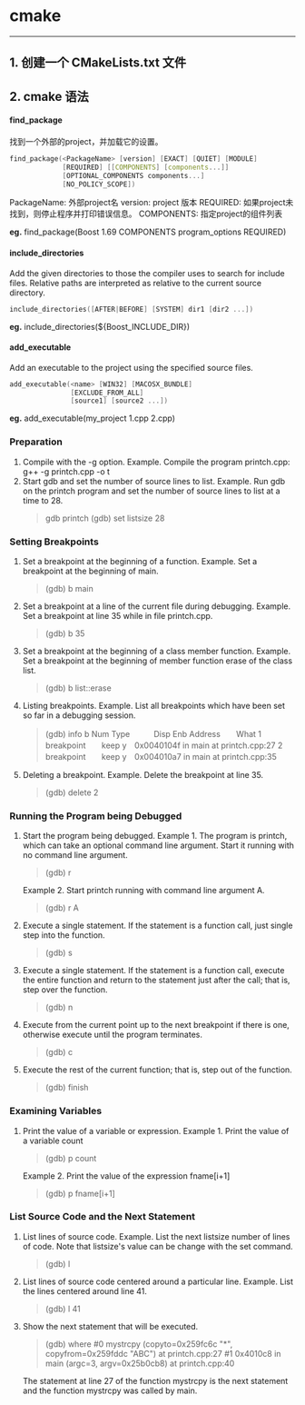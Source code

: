 # cmake 
------------

## 1. 创建一个 CMakeLists.txt 文件
## 2. cmake 语法

#### find_package
找到一个外部的project，并加载它的设置。
```c
find_package(<PackageName> [version] [EXACT] [QUIET] [MODULE]
             [REQUIRED] [[COMPONENTS] [components...]]
             [OPTIONAL_COMPONENTS components...]
             [NO_POLICY_SCOPE])
```
PackageName: 外部project名
version: project 版本
REQUIRED: 如果project未找到，则停止程序并打印错误信息。
COMPONENTS: 指定project的组件列表

**eg.**
find_package(Boost 1.69 COMPONENTS program_options REQUIRED)

#### include_directories
Add the given directories to those the compiler uses to search for include files. 
Relative paths are interpreted as relative to the current source directory.
```c
include_directories([AFTER|BEFORE] [SYSTEM] dir1 [dir2 ...])
```
**eg.**
include_directories(${Boost_INCLUDE_DIR})

#### add_executable
Add an executable to the project using the specified source files.
```c
add_executable(<name> [WIN32] [MACOSX_BUNDLE]
               [EXCLUDE_FROM_ALL]
               [source1] [source2 ...])
```

**eg.**
add_executable(my_project 1.cpp 2.cpp)

### Preparation
1. Compile with the -g option.
	Example. Compile the program printch.cpp:
g++ -g printch.cpp -o t
2. Start gdb and set the number of source lines to list.
	Example. Run gdb on the printch program and set the number of source lines to list at a time to 28.
	> gdb printch
	> (gdb) set listsize 28

### Setting Breakpoints
1. Set a breakpoint at the beginning of a function.
Example. Set a breakpoint at the beginning of main.
	>(gdb) b main
2. Set a breakpoint at a line of the current file during debugging.
Example. Set a breakpoint at line 35 while in file printch.cpp.
	>(gdb) b 35
3. Set a breakpoint at the beginning of a class member function.
Example. Set a breakpoint at the beginning of member function erase of the class list.
	>(gdb) b list::erase
4. Listing breakpoints.
Example. List all breakpoints which have been set so far in a debugging session.

	>(gdb) info b
Num Type　　　Disp Enb Address　　What
1   breakpoint　　keep y　0x0040104f in main at printch.cpp:27
2   breakpoint　　keep y　0x004010a7 in main at printch.cpp:35
5. Deleting a breakpoint.
Example. Delete the breakpoint at line 35.
	>(gdb) delete 2

### Running the Program being Debugged
1. Start the program being debugged.
Example 1. The program is printch, which can take an optional command line argument. Start it running with no command line argument.
	>(gdb) r

	Example 2. Start printch running with 			command line argument A.
	>(gdb) r A
2. Execute a single statement. If the statement is a function call, just single step into the function.
	>(gdb) s
3. Execute a single statement. If the statement is a function call, execute the entire function and return to the statement just after the call; that is, step over the function.
	>(gdb) n
4. Execute from the current point up to the next breakpoint if there is one, otherwise execute until the program terminates.
	>(gdb) c
5. Execute the rest of the current function; that is, step out of the function.
	>(gdb) finish

### Examining Variables
1. Print the value of a variable or expression.
	Example 1. Print the value of a variable count
	>(gdb) p count

	Example 2. Print the value of the expression fname[i+1]
	>(gdb) p fname[i+1]

### List Source Code and the Next Statement
1. List lines of source code.
	Example. List the next listsize number of lines of code. Note that listsize's value can be change with the set command.
	>(gdb) l
2. List lines of source code centered around a particular line.
	Example. List the lines centered around line 41.
	>(gdb) l 41
3. Show the next statement that will be executed.
	>(gdb) where
#0  mystrcpy (copyto=0x259fc6c "*", copyfrom=0x259fddc "ABC") at printch.cpp:27
#1  0x4010c8 in main (argc=3, argv=0x25b0cb8) at printch.cpp:40
	
	The statement at line 27 of the function mystrcpy is the next statement and the function mystrcpy was called by main.

